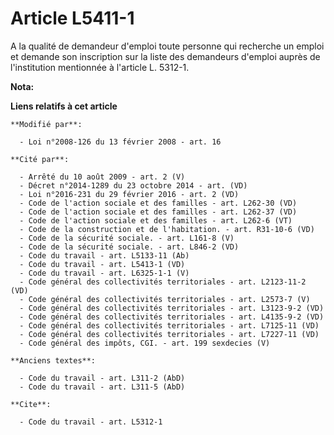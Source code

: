 # Article L5411-1

A la qualité de demandeur d'emploi toute personne qui recherche un emploi et demande son inscription sur la liste des
demandeurs d'emploi auprès de l'institution mentionnée à l'article L. 5312-1.

**Nota:**



**Liens relatifs à cet article**

	**Modifié par**:

	  - Loi n°2008-126 du 13 février 2008 - art. 16

	**Cité par**:

	  - Arrêté du 10 août 2009 - art. 2 (V)
	  - Décret n°2014-1289 du 23 octobre 2014 - art. (VD)
	  - Loi n°2016-231 du 29 février 2016 - art. 2 (VD)
	  - Code de l'action sociale et des familles - art. L262-30 (VD)
	  - Code de l'action sociale et des familles - art. L262-37 (VD)
	  - Code de l'action sociale et des familles - art. L262-6 (VT)
	  - Code de la construction et de l'habitation. - art. R31-10-6 (VD)
	  - Code de la sécurité sociale. - art. L161-8 (V)
	  - Code de la sécurité sociale. - art. L846-2 (VD)
	  - Code du travail - art. L5133-11 (Ab)
	  - Code du travail - art. L5413-1 (VD)
	  - Code du travail - art. L6325-1-1 (V)
	  - Code général des collectivités territoriales - art. L2123-11-2 (VD)
	  - Code général des collectivités territoriales - art. L2573-7 (V)
	  - Code général des collectivités territoriales - art. L3123-9-2 (VD)
	  - Code général des collectivités territoriales - art. L4135-9-2 (VD)
	  - Code général des collectivités territoriales - art. L7125-11 (VD)
	  - Code général des collectivités territoriales - art. L7227-11 (VD)
	  - Code général des impôts, CGI. - art. 199 sexdecies (V)

	**Anciens textes**:

	  - Code du travail - art. L311-2 (AbD)
	  - Code du travail - art. L311-5 (AbD)

	**Cite**:

	  - Code du travail - art. L5312-1
